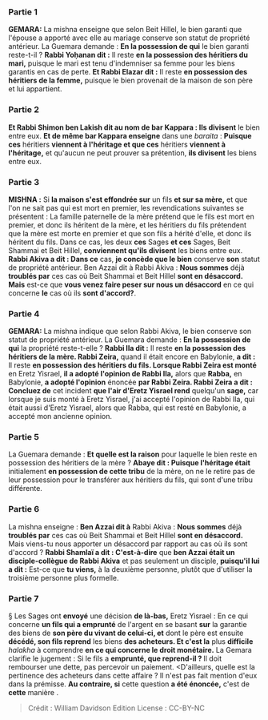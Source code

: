 
### Partie 1
<strong>GEMARA:</strong> La mishna enseigne que selon Beit Hillel, le bien garanti que l'épouse a apporté avec elle au mariage conserve son statut de propriété antérieur. La Guemara demande : <b>En la possession de qui</b> le bien garanti reste-t-il ? <b>Rabbi Yoḥanan dit :</b> Il reste <b>en la possession des héritiers du mari,</b> puisque le mari est tenu d'indemniser sa femme pour les biens garantis en cas de perte. <b>Et Rabbi Elazar dit :</b> Il reste <b>en possession des héritiers de la femme,</b> puisque le bien provenait de la maison de son père et lui appartient.

### Partie 2
<b>Et Rabbi Shimon ben Lakish dit au nom de bar Kappara : Ils divisent</b> le bien entre eux. <b>Et de même bar Kappara enseigne</b> dans une <i>baraita</i> : <b>Puisque ces</b> héritiers <b>viennent à l'héritage et que ces</b> héritiers <b>viennent à l'héritage,</b> et qu'aucun ne peut prouver sa prétention, <b>ils divisent</b> les biens entre eux.

### Partie 3
<strong>MISHNA :</strong> Si <b>la maison s'est effondrée sur</b> un fils <b>et sur sa mère,</b> et que l'on ne sait pas qui est mort en premier, les revendications suivantes se présentent : La famille paternelle de la mère prétend que le fils est mort en premier, et donc ils héritent de la mère, et les héritiers du fils prétendent que la mère est morte en premier et que son fils a hérité d'elle, et donc ils héritent du fils. Dans ce cas, les deux <b>ces</b> Sages <b>et ces</b> Sages, Beit Shammai et Beit Hillel, <b>conviennent qu'ils divisent</b> les biens entre eux. <b>Rabbi Akiva a dit : Dans ce</b> cas, <b>je concède que le bien</b> conserve <b>son</b> statut de propriété antérieur. Ben Azzai dit à</b> Rabbi Akiva : <b>Nous sommes</b> déjà <b>troublés par</b> ces cas où Beit Shammai et Beit Hillel <b>sont en désaccord. Mais</b> est-ce que <b>vous venez faire peser sur nous un désaccord</b> en ce qui concerne <b>le</b> cas où ils <b>sont d'accord?</b>.

### Partie 4
<strong>GEMARA:</strong> La mishna indique que selon Rabbi Akiva, le bien conserve son statut de propriété antérieur. La Guemara demande : <b>En la possession de qui</b> la propriété reste-t-elle ? <b>Rabbi Ila dit :</b> Il reste <b>en la possession des héritiers de la mère. Rabbi Zeira,</b> quand il était encore en Babylonie, <b>a dit :</b> Il reste <b>en possession des héritiers du fils. Lorsque Rabbi Zeira est monté</b> en Eretz Yisrael, <b>il a adopté l'opinion de Rabbi Ila,</b> alors que <b>Rabba,</b> en Babylonie, <b>a adopté l'opinion</b> énoncée <b>par Rabbi Zeira. Rabbi Zeira a dit : Concluez de</b> cet incident <b>que l'air d'Eretz Yisrael rend</b> quelqu'un <b>sage,</b> car lorsque je suis monté à Eretz Yisrael, j'ai accepté l'opinion de Rabbi Ila, qui était aussi d'Eretz Yisrael, alors que Rabba, qui est resté en Babylonie, a accepté mon ancienne opinion.

### Partie 5
La Guemara demande : <b>Et quelle est la raison</b> pour laquelle le bien reste en possession des héritiers de la mère ? <b>Abaye dit : Puisque l'héritage était</b> initialement <b>en possession de cette tribu</b> de la mère, on ne le retire pas de leur possession pour le transférer aux héritiers du fils, qui sont d'une tribu différente.

### Partie 6
La mishna enseigne : <b>Ben Azzai dit à</b> Rabbi Akiva : <b>Nous sommes</b> déjà <b>troublés par</b> ces cas où Beit Shammai et Beit Hillel <b>sont en désaccord.</b> Mais viens-tu nous apporter un désaccord par rapport au cas où ils sont d'accord ? <b>Rabbi Shamlaï a dit : C'est-à-dire</b> que <b>ben Azzai était un disciple-collègue de Rabbi Akiva</b> et pas seulement un disciple, <b>puisqu'il lui a dit :</b> Est-ce que <b>tu viens,</b> à la deuxième personne, plutôt que d'utiliser la troisième personne plus formelle.

### Partie 7
§ Les Sages ont <b>envoyé</b> une décision <b>de là-bas,</b> Eretz Yisrael : En ce qui concerne <b>un fils qui a emprunté</b> de l'argent en se basant <b>sur</b> la garantie des biens de <b>son père du vivant de celui-ci, et</b> dont le père est ensuite <b>décédé, son fils reprend</b> les biens <b>des acheteurs. Et c'est la</b> plus <b>difficile</b> <i>halakha</i> à comprendre <b>en ce qui concerne le droit monétaire.</b> La Gemara clarifie le jugement : Si le fils a <b>emprunté, que reprend-il ? </b> Il doit rembourser une dette, pas percevoir un paiement. <D'ailleurs, quelle est la pertinence des acheteurs</b> dans cette affaire ? Il n'est pas fait mention d'eux dans la prémisse. <b>Au contraire, si</b> cette question <b>a été énoncée,</b> c'est de <b>cette</b> manière .

>Crédit : William Davidson Edition
>License : CC-BY-NC